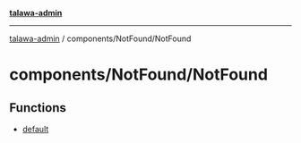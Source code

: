 [**talawa-admin**](../../../README.md)

***

[talawa-admin](../../../README.md) / components/NotFound/NotFound

# components/NotFound/NotFound

## Functions

- [default](functions/default.md)
